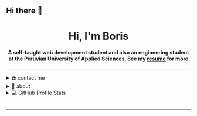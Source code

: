 ## Hi there 👋


<div align="center">
<h1 align="center">Hi, I'm Boris</h1>
<h4 align="center">A self-taught web development student and also an engineering student at the Peruvian University of Applied Sciences. See my <a href="https://cv.boriscucho.dev" target="_blank">resume</a> for more</h4>
</div>

-----
<details>
  <summary>☎️ contact me</summary>
<div>
  <samp>
    <h2 align="center">you can reach me by:</h2>
    <p align="center">
      <br/>
      <a href="https://www.linkedin.com/in/boris-cucho/" target="blank"><img align="center"
         src="https://img.shields.io/badge/linkedin-%231DA1F2.svg?style=for-the-badge&logo=linkedin&logoColor=white"
         alt="azzar" height="30"/></a>
      <a href="mailto: boris.cucho@outlook.com.pe." target="blank"><img align="center"
         src="https://img.shields.io/badge/Microsoft_Outlook-0078D4?style=for-the-badge&logo=microsoft-outlook&logoColor=white"
         alt="azzar" height="30"/></a>
      <a href="mailto: boriscuchomoran@gmail.com" target="blank"><img align="center"
         src="https://img.shields.io/badge/gmail-EA4335.svg?style=for-the-badge&logo=gmail&logoColor=white"
         alt="azzar" height="30"/></a>
    </p>
    </samp>
</div>
</details>

<details>
  <summary>🧮 about</summary>
<div>
<samp>
<h2 align="center">About this Account</h2>
 <p align="center">
  <a href="github.com/BeluLabs" target="blank"><img align="center" 
     src="https://komarev.com/ghpvc/?username=BeluLabs&style=for-the-badge&label=PROFILE+VIEWS" height="25"
     alt="views count" /></a>
  <a href="https://boriscucho.dev/"><img align="center" 
     src="https://img.shields.io/website?down_message=offline&style=for-the-badge&up_message=online&url=https%3A%2F%2F1999azzar.github.io%2F1999AZZAR%2F" height="25"
     alt="website" /></a>
  </p>
  </samp>
</div>
</details>
<details> 
  <summary>💻 GitHub Profile Stats</summary>
  <div>
  <samp>
    <h2 align="center"> Github stats </h2>
      <br/>
    <details open>
  <summary><h3>Languages</h3></summary>
            <p align="center">
        <a href="https://github.com/BeluLabs/">
          <img src="https://github-readme-stats.vercel.app/api/top-langs/?username=BeluLabs&langs_count=6&theme=gruvbox&layout=compact&hide_border=true"
          alt="BeluLabs :: overall Top Langs " /></a>
      </p>
        <p align="center">
          <a href="https://github.com/BeluLabs/">
          <img width="45%" src="https://github-profile-summary-cards.vercel.app/api/cards/repos-per-language?username=BeluLabs&theme=gruvbox&layout=compact&hide_border=true"
          alt="BeluLabs :: Top Langs by repo" />
          <img width="45%" src="https://github-profile-summary-cards.vercel.app/api/cards/most-commit-language?username=BeluLabs&theme=gruvbox&layout=compact&hide_border=true"
          alt="BeluLabs :: Top Langs by commit" />
          </a>
        </p>
</details>
    <details open>
  <summary><h3>stasistic</h3></summary>
        <p align="center">
          <a href="https://github.com/BeluLabs/">
          <img width="50%" src="https://github-readme-stats.vercel.app/api?username=BeluLabs&show_icons=true&theme=gruvbox&hide_border=true" />
  </div>    
</details>

</details>
<br/>
</details> 



-----
<!--
**BeluLabs/BeluLabs** is a ✨ _special_ ✨ repository because its `README.md` (this file) appears on your GitHub profile.

Here are some ideas to get you started:

- 🔭 I’m currently working on ...
- 🌱 I’m currently learning ...
- 👯 I’m looking to collaborate on ...
- 🤔 I’m looking for help with ...
- 💬 Ask me about ...
- 📫 How to reach me: ...
- 😄 Pronouns: ...
- ⚡ Fun fact: ...
<p align="center">
      <a href="https://instagram.com/azzar_budiyanto" target="blank"><img align="center"
         src="https://img.shields.io/badge/instagram-%23E4405F.svg?style=for-the-badge&logo=Instagram&logoColor=white"
         alt="azzar" height="30"/></a>
      <a href="https://wa.me/+6282232529804" target="blank"><img align="center"
         src="https://img.shields.io/badge/whatsapp-4B7F1.svg?style=for-the-badge&logo=whatsapp&logoColor=white"
         alt="azzar" height="30"/></a>
      <a href="https://twitter.com/siapa_hayosiapa" target="blank"><img align="center"
         src="https://img.shields.io/badge/twitter-1DA1F2.svg?style=for-the-badge&logo=twitter&logoColor=white"
         alt="azzar" height="30"/></a>
      <br>
    </p>
<p>
    <a href="https://github.com/BeluLabs/github-readme-streak-stats">
            <img title="🔥 Get streak stats for your profile at git.io/streak-stats" alt="BeluLabs's streak" src="https://github-readme-streak-stats-eight.vercel.app/?user=BeluLabs&theme=monokai-metallian&hide_border=true&short_numbers=true"/>
    </a>
  </p>


-->
